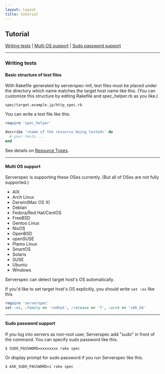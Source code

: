 ```yaml
---
layout: layout
title: tutorial
---
```


## Tutorial

  [Writing tests](#writing_tests)
| [Multi OS support](#multi_os_support)
| [Sudo password support](#sudo_password_support)

----

### <a name="writing_tests">Writing tests</a>

#### Basic structure of test files

With Rakefile generated by serverspec-init, test files must be placed under the directory which name matches the target host name like this. (You can customize this structure by editing Rakefile and spec_helper.rb as you like.)

```
spec/target.example.jp/http_spec.rb
```

You can write a test file like this.

```ruby
require 'spec_helper'

describe '<name of the resource being tested>' do
  # your tests ...
end
```

See details on [Resource Types](/resource_types.html).

----

#### <a name="multi_os_support">Multi OS support</a>

Serverspec is supporting these OSes currently. (But all of OSes are not fully supported.)

 * AIX
 * Arch Linux
 * Darwin(Mac OS X)
 * Debian
 * Fedora/Red Hat/CentOS
 * FreeBSD
 * Gentoo Linux
 * NixOS
 * OpenBSD
 * openSUSE
 * Plamo Linux
 * SmartOS
 * Solaris
 * SUSE
 * Ubuntu
 * Windows
 
Serverspec can detect target host's OS automatically.

If you'd like to set target host's OS explicitly, you should write `set :os` like this

```ruby
require 'serverspec'
set :os, :family => 'redhat', :release => '7', :arch => 'x86_64'
```

----

#### <a name="sudo_password_support">Sudo password support</a>

If you log into servers as non-root user, Serverspec add "sudo" in front of the command. You can specify sudo password like this.

```
$ SUDO_PASSWORD=xxxxxxxx rake spec
```

Or display prompt for sudo password if you run Serverspec like this.

```
$ ASK_SUDO_PASSWORD=1 rake spec
```
